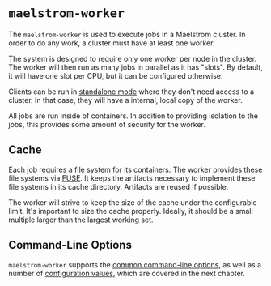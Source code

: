 # `maelstrom-worker`

The `maelstrom-worker` is used to execute jobs in a Maelstrom cluster. In order
to do any work, a cluster must have at least one worker.

The system is designed to require only one worker per node in the cluster. The
worker will then run as many jobs in parallel as it has "slots". By default, it
will have one slot per CPU, but it can be configured otherwise.

Clients can be run in [standalone mode](local-worker.md) where they
don't need access to a cluster. In that case, they will have a internal, local
copy of the worker.

All jobs are run inside of containers. In addition to providing isolation to
the jobs, this provides some amount of security for the worker.

## Cache

Each job requires a file system for its containers. The worker provides these
file systems via [FUSE](https://en.wikipedia.org/wiki/Filesystem_in_Userspace).
It keeps the artifacts necessary to implement these file systems in its cache
directory. Artifacts are reused if possible.

The worker will strive to keep the size of the cache under the configurable
limit. It's important to size the cache properly. Ideally, it should be a small
multiple larger than the largest working set.

## Command-Line Options

`maelstrom-worker` supports the [common command-line
options](common-cli.md), as well as a number of [configuration
values](worker/config.md), which are covered in the next chapter.
